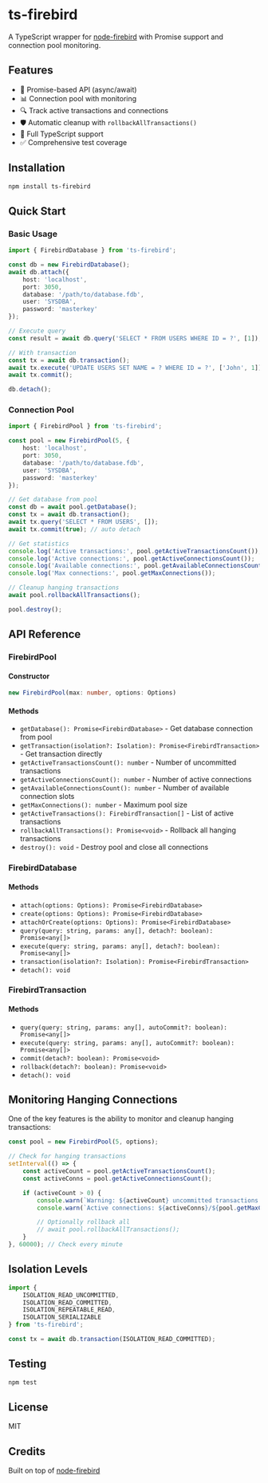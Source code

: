 # ts-firebird

A TypeScript wrapper for [node-firebird](https://github.com/hgourvest/node-firebird) with Promise support and connection pool monitoring.

## Features

- 🔄 Promise-based API (async/await)
- 📊 Connection pool with monitoring
- 🔍 Track active transactions and connections
- 🛡️ Automatic cleanup with `rollbackAllTransactions()`
- 📝 Full TypeScript support
- ✅ Comprehensive test coverage

## Installation

```bash
npm install ts-firebird
```

## Quick Start

### Basic Usage

```typescript
import { FirebirdDatabase } from 'ts-firebird';

const db = new FirebirdDatabase();
await db.attach({
    host: 'localhost',
    port: 3050,
    database: '/path/to/database.fdb',
    user: 'SYSDBA',
    password: 'masterkey'
});

// Execute query
const result = await db.query('SELECT * FROM USERS WHERE ID = ?', [1]);

// With transaction
const tx = await db.transaction();
await tx.execute('UPDATE USERS SET NAME = ? WHERE ID = ?', ['John', 1]);
await tx.commit();

db.detach();
```

### Connection Pool

```typescript
import { FirebirdPool } from 'ts-firebird';

const pool = new FirebirdPool(5, {
    host: 'localhost',
    port: 3050,
    database: '/path/to/database.fdb',
    user: 'SYSDBA',
    password: 'masterkey'
});

// Get database from pool
const db = await pool.getDatabase();
const tx = await db.transaction();
await tx.query('SELECT * FROM USERS', []);
await tx.commit(true); // auto detach

// Get statistics
console.log('Active transactions:', pool.getActiveTransactionsCount());
console.log('Active connections:', pool.getActiveConnectionsCount());
console.log('Available connections:', pool.getAvailableConnectionsCount());
console.log('Max connections:', pool.getMaxConnections());

// Cleanup hanging transactions
await pool.rollbackAllTransactions();

pool.destroy();
```

## API Reference

### FirebirdPool

#### Constructor
```typescript
new FirebirdPool(max: number, options: Options)
```

#### Methods
- `getDatabase(): Promise<FirebirdDatabase>` - Get database connection from pool
- `getTransaction(isolation?: Isolation): Promise<FirebirdTransaction>` - Get transaction directly
- `getActiveTransactionsCount(): number` - Number of uncommitted transactions
- `getActiveConnectionsCount(): number` - Number of active connections
- `getAvailableConnectionsCount(): number` - Number of available connection slots
- `getMaxConnections(): number` - Maximum pool size
- `getActiveTransactions(): FirebirdTransaction[]` - List of active transactions
- `rollbackAllTransactions(): Promise<void>` - Rollback all hanging transactions
- `destroy(): void` - Destroy pool and close all connections

### FirebirdDatabase

#### Methods
- `attach(options: Options): Promise<FirebirdDatabase>`
- `create(options: Options): Promise<FirebirdDatabase>`
- `attachOrCreate(options: Options): Promise<FirebirdDatabase>`
- `query(query: string, params: any[], detach?: boolean): Promise<any[]>`
- `execute(query: string, params: any[], detach?: boolean): Promise<any[]>`
- `transaction(isolation?: Isolation): Promise<FirebirdTransaction>`
- `detach(): void`

### FirebirdTransaction

#### Methods
- `query(query: string, params: any[], autoCommit?: boolean): Promise<any[]>`
- `execute(query: string, params: any[], autoCommit?: boolean): Promise<any[]>`
- `commit(detach?: boolean): Promise<void>`
- `rollback(detach?: boolean): Promise<void>`
- `detach(): void`

## Monitoring Hanging Connections

One of the key features is the ability to monitor and cleanup hanging transactions:

```typescript
const pool = new FirebirdPool(5, options);

// Check for hanging transactions
setInterval(() => {
    const activeCount = pool.getActiveTransactionsCount();
    const activeConns = pool.getActiveConnectionsCount();

    if (activeCount > 0) {
        console.warn(`Warning: ${activeCount} uncommitted transactions!`);
        console.warn(`Active connections: ${activeConns}/${pool.getMaxConnections()}`);

        // Optionally rollback all
        // await pool.rollbackAllTransactions();
    }
}, 60000); // Check every minute
```

## Isolation Levels

```typescript
import {
    ISOLATION_READ_UNCOMMITTED,
    ISOLATION_READ_COMMITTED,
    ISOLATION_REPEATABLE_READ,
    ISOLATION_SERIALIZABLE
} from 'ts-firebird';

const tx = await db.transaction(ISOLATION_READ_COMMITTED);
```

## Testing

```bash
npm test
```

## License

MIT

## Credits

Built on top of [node-firebird](https://github.com/hgourvest/node-firebird)
